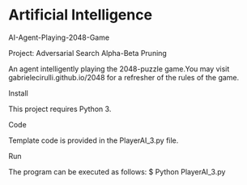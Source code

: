 # Artificial Intelligence
AI-Agent-Playing-2048-Game

Project: Adversarial Search Alpha-Beta Pruning


An agent intelligently playing the 2048-puzzle game.You may visit  gabrielecirulli.github.io/2048 for a refresher of the rules of the game.

Install

This project requires Python 3.


Code

Template code is provided in the PlayerAI_3.py file.


Run

The program can be executed as follows:
$ Python PlayerAI_3.py

